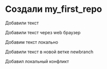 # Создали my_first_repo

Добавили текст

Добавили текст через web браузер

Добавим текст локально

Добавили текст в новой ветке newbranch

Добавил локальный конфликт
